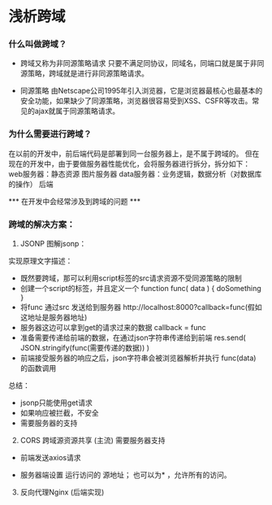 # 浅析跨域

### 什么叫做跨域？
- 跨域又称为非同源策略请求
只要不满足同协议，同域名，同端口就是属于非同源策略，跨域就是进行非同源策略请求。

- 同源策略
由Netscape公司1995年引入浏览器，它是浏览器最核心也最基本的安全功能，如果缺少了同源策略，浏览器很容易受到XSS、CSFR等攻击。常见的ajax就属于同源策略请求。


### 为什么需要进行跨域？
在以前的开发中，前后端代码是部署到同一台服务器上，是不属于跨域的。
但在现在的开发中，由于要做服务器性能优化，会将服务器进行拆分，拆分如下：
web服务器：静态资源
图片服务器
data服务器：业务逻辑，数据分析（对数据库的操作）  后端

*** 在开发中会经常涉及到跨域的问题 ***

### 跨域的解决方案：

1. JSONP
图解jsonp：


实现原理文字描述：
- 既然要跨域，那可以利用script标签的src请求资源不受同源策略的限制
- 创建一个script的标签，并且定义一个 function func( data ) {  doSomething }
- 将func 通过src 发送给到服务器 http://localhost:8000?callback=func(假如这地址是服务器地址)
- 服务器这边可以拿到get的请求过来的数据 callback = func
- 准备需要传递给前端的数据，在通过json字符串传递给到前端 res.send( JSON.stringify(func(需要传递的数据)) )
- 前端接受服务器的响应之后，json字符串会被浏览器解析并执行 func(data) 的函数调用


总结： 
- jsonp只能使用get请求
- 如果响应被拦截，不安全
- 需要服务器的支持

2. CORS 跨域源资源共享 (主流) 需要服务器支持

- 前端发送axios请求

- 服务器端设置 运行访问的 源地址； 也可以为* ，允许所有的访问。


3. 反向代理Nginx (后端实现)